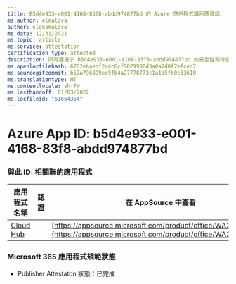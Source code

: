 ```yaml
---
title: B5d4e933-e001-4168-83f8-abdd974877bd 的 Azure 應用程式識別碼資訊
ms.author: elmalova
author: elenamalova
ms.date: 12/31/2021
ms.topic: article
ms.service: attestation
certification_type: attested
description: 所有適用于 b5d4e933-e001-4168-83f8-abdd974877bd 的安全性和符合性資訊資訊。
ms.openlocfilehash: 6782ebaedf2c4c6cf9829900d3a0a2d0f7efced7
ms.sourcegitcommit: b52a796899ec9fb4a27778773c1a1d5fb0c33610
ms.translationtype: MT
ms.contentlocale: zh-TW
ms.lasthandoff: 01/03/2022
ms.locfileid: "61664364"
---
```

# <a name="azure-app-id-b5d4e933-e001-4168-83f8-abdd974877bd"></a>Azure App ID: b5d4e933-e001-4168-83f8-abdd974877bd


### <a name="apps-associated-with-this-id"></a>與此 ID: 相關聯的應用程式
| **應用程式名稱** | **認證** | **在 AppSource 中查看** |
|--------------|---------------|-----------------------|
| [Cloud Hub](https://docs.microsoft.com/microsoft-365-app-certification/forward/WA200003034) |  | [https://appsource.microsoft.com/product/office/WA200003034](https://appsource.microsoft.com/product/office/WA200003034) |

### <a name="microsoft-365-app-compliance-status"></a>Microsoft 365 應用程式規範狀態
- Publisher Attestaton 狀態：已完成
